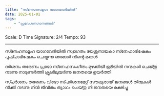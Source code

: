 ```yaml
---
title: "സ്‍നേഹസമൂഹ യാഗവേദിയിൽ"
date: 2025-01-01
tags:
    - "പ്രവേശനഗാനങ്ങൾ"
---
```


Scale: D
Time Signature: 2/4
Tempo: 93

---

സ്‍നേഹസമൂഹ യാഗവേദിയിൽ
സ്വാഗതം യേശുനായകാ
സ്‍നേഹാഭിഷേകം പുഷ്‍പാഭിഷേകം
ചെയ്യുന്നു ഞങ്ങൾ നിന്റെ മക്കൾ

ദർശനം തരേണം പ്രഭോ
സ്‍നേഹസംഗീതം മുഴക്കിയീ ഭൂമിയിൽ
നന്മകൾ ചെയ്‍തു നടന്നു നാടുണർത്തി
ക്രൂശിലുയർന്നു ജനതയെ ഉയർത്തി

സ്‍പർശനം തരേണം വിഭോ
സ്‍പർശനമേറ്റ് സൗഖ്യരായ് ജനങ്ങൾ
തിന്മകൾ നീക്കി നടന്നു നിൻ ജീവിതം
ത്യാഗം ചെയ്‍തു നീ ജനതയെ രക്ഷിച്ചു
